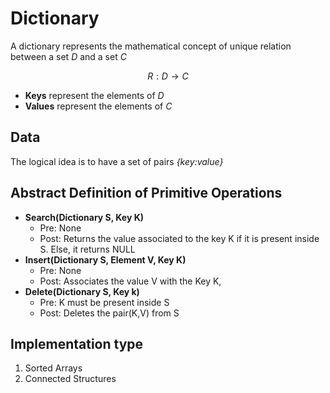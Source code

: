 # Dictionary
A dictionary represents the mathematical concept of unique relation
between a set $D$ and a set $C$

$$R:D \rightarrow C$$

* **Keys** represent the elements of $D$
* **Values** represent the elements of $C$


## Data
The logical idea is to have a set of pairs *{key:value}*

## Abstract Definition of Primitive Operations
* **Search(Dictionary S, Key K)**
  * Pre: None
  * Post: Returns the value associated to the key K if it is present inside S. Else, it returns NULL
* **Insert(Dictionary S, Element V, Key K)**
  * Pre: None
  * Post: Associates the value V with the Key K,
* **Delete(Dictionary S, Key k)**
  * Pre: K must be present inside S
  * Post: Deletes the pair(K,V) from S

## Implementation type
1. Sorted Arrays
2. Connected Structures
